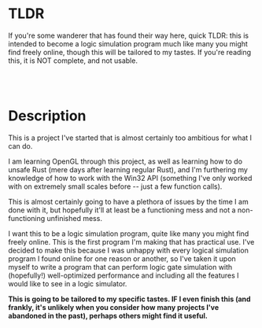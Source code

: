 # TLDR
If you're some wanderer that has found their way here, quick TLDR: this is intended to become a logic simulation program much like many you might find freely online, though this will be tailored to my tastes. If you're reading this, it is NOT complete, and not usable.

<br>
<br>

# Description
This is a project I've started that is almost certainly too ambitious for what I can do. 

I am learning OpenGL through this project, as well as learning how to do unsafe Rust (mere days after learning regular Rust), and I'm furthering my knowledge of how to work with the Win32 API (something I've only worked with on extremely small scales before -- just a few function calls).

This is almost certainly going to have a plethora of issues by the time I am done with it, but hopefully it'll at least be a functioning mess and not a non-functioning unfinished mess.

I want this to be a logic simulation program, quite like many you might find freely online. This is the first program I'm making that has practical use. I've decided to make this because I was unhappy with every logical simulation program I found online for one reason or another, so I've taken it upon myself to write a program that can perform logic gate simulation with (hopefully!) well-optimized performance and including all the features I would like to see in a logic simulator.

**This is going to be tailored to my specific tastes. IF I even finish this (and frankly, it's unlikely when you consider how many projects I've abandoned in the past), perhaps others might find it useful.**